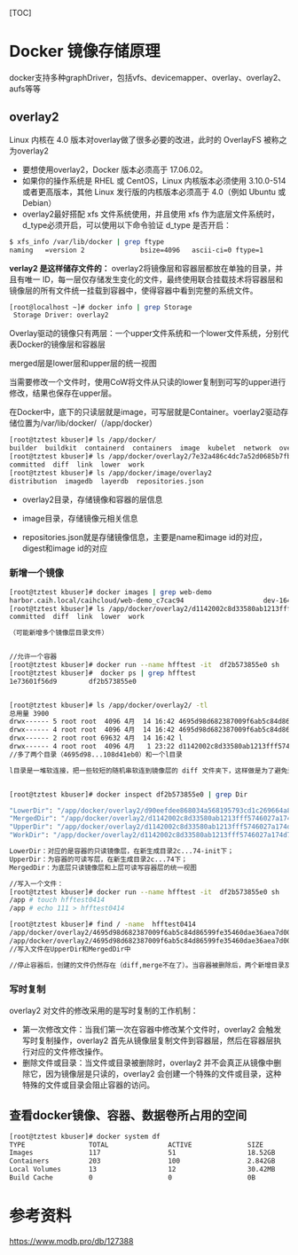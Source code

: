 [TOC]

# Docker 镜像存储原理
docker支持多种graphDriver，包括vfs、devicemapper、overlay、overlay2、aufs等等


## overlay2

Linux 内核在 4.0 版本对overlay做了很多必要的改进，此时的 OverlayFS 被称之为overlay2
- 要想使用overlay2，Docker 版本必须高于 17.06.02。
- 如果你的操作系统是 RHEL 或 CentOS，Linux 内核版本必须使用 3.10.0-514 或者更高版本，其他 Linux 发行版的内核版本必须高于 4.0（例如 Ubuntu 或 Debian）
- overlay2最好搭配 xfs 文件系统使用，并且使用 xfs 作为底层文件系统时，d_type必须开启，可以使用以下命令验证 d_type 是否开启：
```bash
$ xfs_info /var/lib/docker | grep ftype
naming   =version 2              bsize=4096   ascii-ci=0 ftype=1
```

**verlay2 是这样储存文件的：** overlay2将镜像层和容器层都放在单独的目录，并且有唯一 ID，每一层仅存储发生变化的文件，最终使用联合挂载技术将容器层和镜像层的所有文件统一挂载到容器中，使得容器中看到完整的系统文件。


```bash
[root@localhost ~]# docker info | grep Storage
 Storage Driver: overlay2
```

Overlay驱动的镜像只有两层：一个upper文件系统和一个lower文件系统，分别代表Docker的镜像层和容器层

merged层是lower层和upper层的统一视图

当需要修改一个文件时，使用CoW将文件从只读的lower复制到可写的upper进行修改，结果也保存在upper层。

在Docker中，底下的只读层就是image，可写层就是Container。voerlay2驱动存储位置为/var/lib/docker/（/app/docker）

```bash
[root@tztest kbuser]# ls /app/docker/
builder  buildkit  containerd  containers  image  kubelet  network  overlay2  plugins  runtimes  swarm  tmp  trust  volumes
[root@tztest kbuser]# ls /app/docker/overlay2/7e32a486c4dc7a52d0685b7fb3e4f6fb4eb7b9ae963f0820285c3659e3f361ca
committed  diff  link  lower  work
[root@tztest kbuser]# ls /app/docker/image/overlay2
distribution  imagedb  layerdb  repositories.json

```
- overlay2目录，存储镜像和容器的层信息

- image目录，存储镜像元相关信息

- repositories.json就是存储镜像信息，主要是name和image id的对应，digest和image id的对应



### 新增一个镜像
```bash
[root@tztest kbuser]# docker images | grep web-demo
harbor.caih.local/caihcloud/web-demo_c7cac94                    dev-1648826415118                          df2b573855e0        12 days ago         17.7MB
[root@tztest kbuser]# ls /app/docker/overlay2/d1142002c8d33580ab1213fff5746027a174d763e37885039df98b7108d41eb0
committed  diff  link  lower  work

（可能新增多个镜像层目录文件）


//允许一个容器
[root@tztest kbuser]# docker run --name hfftest -it  df2b573855e0 sh
[root@tztest kbuser]#  docker ps | grep hfftest
1e73601f56d9        df2b573855e0                                          "sh"                     34 seconds ago      Up 32 seconds       80/tcp, 8080/tcp         hfftest


[root@tztest kbuser]# ls /app/docker/overlay2/ -tl
总用量 3900
drwx------ 5 root root  4096 4月  14 16:42 4695d98d682387009f6ab5c84d86599fe35460dae36aea7d00e1561042d630e0
drwx------ 4 root root  4096 4月  14 16:42 4695d98d682387009f6ab5c84d86599fe35460dae36aea7d00e1561042d630e0-init
drwx------ 2 root root 69632 4月  14 16:42 l
drwx------ 4 root root  4096 4月   1 23:22 d1142002c8d33580ab1213fff5746027a174d763e37885039df98b7108d41eb0
//多了两个目录（4695d98...108d41eb0）和一个l目录

l目录是一堆软连接，把一些较短的随机串软连到镜像层的 diff 文件夹下，这样做是为了避免达到mount命令参数的长度限制。


[root@tztest kbuser]# docker inspect df2b573855e0 | grep Dir

"LowerDir": "/app/docker/overlay2/d90eefdee868034a568195793cd1c269664a8e459f773cef20cefe5fc81f9e1b/diff:/app/docker/overlay2/b1789038611adaa88789bc8600ff21ebf28d0f4437ae720bfea03b34d50cc689/diff:/app/docker/overlay2/9c3ce321c132b4e638a2187c58d6af6dff58f74c3f49780df8ee4eb80b0dc5f2/diff:/app/docker/overlay2/198313ba0d321e9efa1205820408780b4edb07027456cfcd89cc660bbfa92953/diff",
"MergedDir": "/app/docker/overlay2/d1142002c8d33580ab1213fff5746027a174d763e37885039df98b7108d41eb0/merged",
"UpperDir": "/app/docker/overlay2/d1142002c8d33580ab1213fff5746027a174d763e37885039df98b7108d41eb0/diff",
"WorkDir": "/app/docker/overlay2/d1142002c8d33580ab1213fff5746027a174d763e37885039df98b7108d41eb0/work"

LowerDir：对应的是容器的只读镜像层，在新生成目录2c...74-init下；
UpperDir：为容器的可读写层，在新生成目录2c...74下；
MergedDir：为底层只读镜像层和上层可读写容器层的统一视图

//写入一个文件：
[root@tztest kbuser]# docker run --name hfftest -it  df2b573855e0 sh
/app # touch hfftest0414
/app # echo 111 > hfftest0414

[root@tztest kbuser]# find / -name  hfftest0414
/app/docker/overlay2/4695d98d682387009f6ab5c84d86599fe35460dae36aea7d00e1561042d630e0/diff/app/hfftest0414
/app/docker/overlay2/4695d98d682387009f6ab5c84d86599fe35460dae36aea7d00e1561042d630e0/merged/app/hfftest0414
//写入文件在UpperDir和MergedDir中

//停止容器后，创建的文件仍然存在（diff,merge不在了）。当容器被删除后，两个新增目录及其相关文件被删除

```

### 写时复制
overlay2 对文件的修改采用的是写时复制的工作机制：
- 第一次修改文件：当我们第一次在容器中修改某个文件时，overlay2 会触发写时复制操作，overlay2 首先从镜像层复制文件到容器层，然后在容器层执行对应的文件修改操作。
- 删除文件或目录：当文件或目录被删除时，overlay2 并不会真正从镜像中删除它，因为镜像层是只读的，overlay2 会创建一个特殊的文件或目录，这种特殊的文件或目录会阻止容器的访问。

## 查看docker镜像、容器、数据卷所占用的空间
```bash
[root@tztest kbuser]# docker system df
TYPE                TOTAL               ACTIVE              SIZE                RECLAIMABLE
Images              117                 51                  18.52GB             11.19GB (60%)
Containers          203                 100                 2.842GB             1.446GB (50%)
Local Volumes       13                  12                  30.42MB             0B (0%)
Build Cache         0                   0                   0B                  0B
```

# 参考资料
https://www.modb.pro/db/127388
